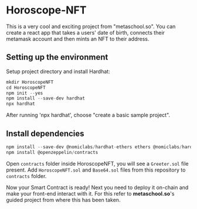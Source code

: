 # Horoscope-NFT
This is a very cool and exciting project from "metaschool.so". You can create a react app that takes a users' date of birth, connects their metamask account and then mints an NFT to their address.

## Setting up the environment
Setup project directory and install Hardhat:
```ts 
mkdir HoroscopeNFT
cd HoroscopeNFT
npm init --yes
npm install --save-dev hardhat
npx hardhat
```

After running 'npx hardhat', choose "create a basic sample project".

## Install dependencies
```ts
npm install --save-dev @nomiclabs/hardhat-ethers ethers @nomiclabs/hardhat-waffle ethereum-waffle chai
npm install @openzeppelin/contracts
```

Open `contracts` folder inside HoroscopeNFT, you will see a `Greeter.sol` file present.
Add `HoroscopeNFT.sol` and `Base64.sol` files from this repository to `contracts` folder.

Now your Smart Contract is ready! Next you need to deploy it on-chain and make your front-end interact with it. For this refer to **metaschool.so**'s guided project from where this has been taken.
